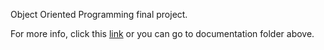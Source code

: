 Object Oriented Programming final project.

For more info, click this [link](https://github.com/yomiyow/citizen-complaint-management-system/blob/master/documentation/3.%20CCMS_Documentation.pdf) or 
you can go to documentation folder above.
